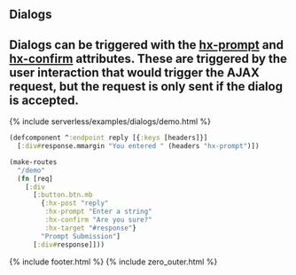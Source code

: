 ## Dialogs

Dialogs can be triggered with the [hx-prompt](https://htmx.org/attributes/hx-prompt) 
and [hx-confirm](https://htmx.org/attributes/hx-confirm) attributes. 
These are triggered by the user interaction that would trigger the AJAX request, 
but the request is only sent if the dialog is accepted.
---
{% include serverless/examples/dialogs/demo.html %}

```clojure
(defcomponent ^:endpoint reply [{:keys [headers]}]
  [:div#response.mmargin "You entered " (headers "hx-prompt")])

(make-routes
  "/demo"
  (fn [req]
    [:div
      [:button.btn.mb
        {:hx-post "reply"
         :hx-prompt "Enter a string"
         :hx-confirm "Are you sure?"
         :hx-target "#response"}
        "Prompt Submission"]
      [:div#response]]))
```

{% include footer.html %}
{% include zero_outer.html %}